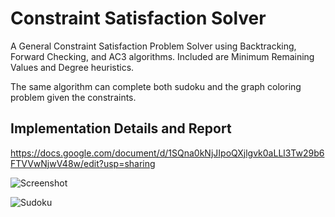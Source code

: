 # Constraint Satisfaction Solver
A General Constraint Satisfaction Problem Solver using Backtracking, Forward Checking, and AC3 algorithms. Included are Minimum Remaining Values and Degree heuristics.

The same algorithm can complete both sudoku and the graph coloring problem given the constraints.

## Implementation Details and Report

https://docs.google.com/document/d/1SQna0kNjJIpoQXjlgvk0aLLl3Tw29b6FTVVwNjwV48w/edit?usp=sharing

![Screenshot](https://o.quizlet.com/07c4l1gLUrUqVSCoFtMlSg.png)

![Sudoku](https://upload.wikimedia.org/wikipedia/commons/thumb/e/e0/Sudoku_Puzzle_by_L2G-20050714_standardized_layout.svg/1200px-Sudoku_Puzzle_by_L2G-20050714_standardized_layout.svg.png)

